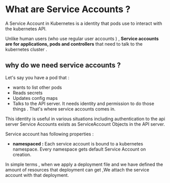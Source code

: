 
# What are Service Accounts ?


A Service Account in Kubernetes is a identity that pods use to interact with the kubernetes API. 

Unlike human users (who use regular user accounts ) , **Service accounts are for applications, pods and controllers** that need to talk to the kubernetes cluster .



## why do we need service accounts ?


Let's say you have a pod that : 

* wants to list other pods
* Reads secrets
* Updates config maps
* Talks to the API server. 
	It needs identity and permission to do those things . That's where service accounts comes in. 


This identity is useful in various situations including authentication to the api server 
Service Accounts exists as ServiceAccount Objects in the API server. 

Service account has following properties : 

* **namespaced :** Each service account is bound to a kubernetes namespace. Every namespace gets default Service Account on creation. 



In simple terms , when we apply a deployment file and we have defined the amount of resources that deployment can get ,We attach the service account with that deployment. 


